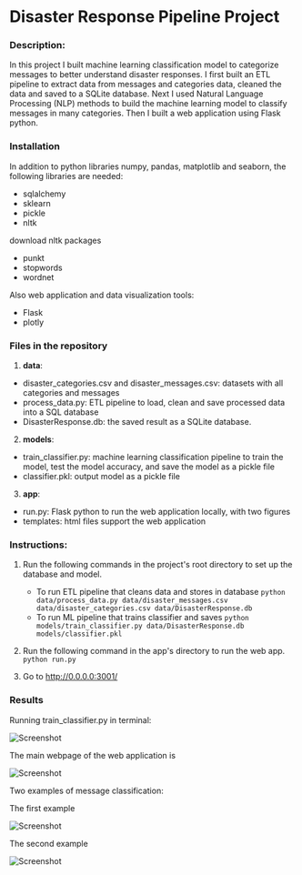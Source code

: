 # Disaster Response Pipeline Project


### Description:

In this project I built machine learning classification model to categorize messages to better understand disaster responses. I first built an ETL pipeline to extract data from messages and categories data, cleaned the data and saved to a SQLite database. Next I used Natural Language Processing (NLP) methods to build the machine learning model to classify messages in many categories. Then I built a web application using Flask python. 


### Installation

In addition to python libraries numpy, pandas, matplotlib and seaborn, the following libraries are needed:

- sqlalchemy
- sklearn
- pickle
- nltk

download nltk packages 
- punkt
- stopwords
- wordnet

Also web application and data visualization tools:

- Flask
- plotly


### Files in the repository

1. **data**:

- disaster_categories.csv and disaster_messages.csv: datasets with all categories and messages
- process_data.py: ETL pipeline to load, clean and save processed data into a SQL database
- DisasterResponse.db: the saved result as a SQLite database.

2. **models**:

- train_classifier.py: machine learning classification pipeline to train the model, test the model accuracy, and save the model as a pickle file
- classifier.pkl: output model as a pickle file

3. **app**:

- run.py: Flask python to run the web application locally, with two figures
- templates: html files support the web application


### Instructions:
1. Run the following commands in the project's root directory to set up the database and model.

    - To run ETL pipeline that cleans data and stores in database
        `python data/process_data.py data/disaster_messages.csv data/disaster_categories.csv data/DisasterResponse.db`
    - To run ML pipeline that trains classifier and saves
        `python models/train_classifier.py data/DisasterResponse.db models/classifier.pkl`

2. Run the following command in the app's directory to run the web app.
    `python run.py`

3. Go to http://0.0.0.0:3001/



### Results

Running train_classifier.py in terminal:

![Screenshot](screenshot/train_classifier_result.png)

The main webpage of the web application is

![Screenshot](screenshot/cover_page.png)

Two examples of message classification:

The first example

![Screenshot](screenshot/result1.png)

The second example

![Screenshot](screenshot/result2.png)

